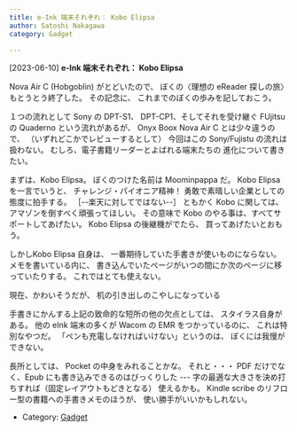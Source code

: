 ```yaml
---
title: e-Ink 端末それぞれ： Kobo Elipsa
author: Satoshi Nakagawa
category: Gadget

---
```


[2023-06-10] **e-Ink 端末それぞれ： Kobo Elipsa** 

 Nova Air C (Hobgoblin) がとどいたので、
ぼくの〈理想の eReader 探しの旅〉もとうとう終了した。
その記念に、
これまでのぼくの歩みを記しておこう。

 １つの流れとして Sony の DPT-S1、
DPT-CP1、そしてそれを受け継ぐ
FUjitsu の Quaderno という流れがあるが、
Onyx Boox Nova Air C とは少々違うので、
（いずれどこかでレビューするとして）
今回はこの Sony/Fujistu の流れは扱わない。
むしろ、電子書籍リーダーとよばれる端末たちの
進化について書きたい。

 まずは、Kobo Elipsa。
ぼくのつけた名前は Moominpappa だ。
Kobo Elipsa を一言でいうと、
チャレンジ・パイオニア精神！
勇敢で素晴しい企業としての態度に拍手する。
［--楽天に対してではない--］
ともかく Kobo に関しては、
アマゾンを倒すべく頑張ってほしい。
その意味で Kobo のやる事は、すべてサポートしてあげたい。
Kobo Elipsa の後継機がでたら、
買ってあげたいとおもう。

 しかしKobo Elipsa 自身は、
一番期待していた手書きが使いものにならない。
メモを書いている内に、
書き込んでいたページがいつの間にか次のページに移っていたりする。
これではとても使えない。

 現在、かわいそうだが、
机の引き出しのこやしになっている

 手書きにかんする上記の致命的な短所の他の欠点としては、
スタイラス自身がある。
他の eInk 端末の多くが Wacom の EMR をつかっているのに、
これは特別なやつだ。
「ペンも充電しなければいけない」というのは、
ぼくには我慢ができない。

 長所としては、
Pocket の中身をみれることかな。
それと・・・
PDF だけでなく、Epub にも書き込みできるのはびっくりした ---
字の最適な大きさを決め打ちすれば（固定レイアウトもどきとなる）
使えるかも。
Kindle scribe のリフロー型の書籍への手書きメモのほうが、
使い勝手がいいかもしれない。

- Category: [Gadget](https://merapano.github.io/categories.html#Gadget)

